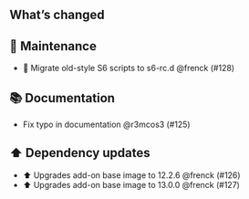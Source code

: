 ## What’s changed

## 🧰 Maintenance

- 🔨 Migrate old-style S6 scripts to s6-rc.d @frenck (#128)

## 📚 Documentation

- Fix typo in  documentation @r3mcos3 (#125)

## ⬆️ Dependency updates

- ⬆️ Upgrades add-on base image to 12.2.6 @frenck (#126)
- ⬆️ Upgrades add-on base image to 13.0.0 @frenck (#127)
